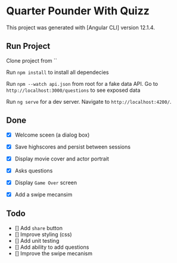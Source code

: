 # Quarter Pounder With Quizz
This project was generated with [Angular CLI] version 12.1.4.


## Run Project
Clone project from ``

Run `npm install` to install all dependecies

Run `npm --watch api.json` from root for a fake data API. Go to `http://localhost:3000/questions` to see exposed data

Run `ng serve` for a dev server. Navigate to `http://localhost:4200/`.


## Done
- [x] Welcome sceen (a dialog box)
- [x] Save highscores and persist between sessions
- [x] Display movie cover and actor portrait
- [x] Asks questions
- [x] Display `Game Over` screen
- [x] Add a swipe mecansim


## Todo
- [] Add `share` button
- [] Improve styling (css)
- [] Add unit testing
- [] Add ability to add questions
- [] Improve the swipe mecanism
